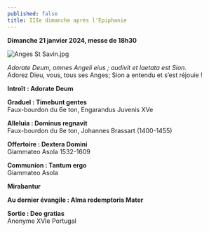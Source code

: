 ```yaml
---
published: false
title: IIIe dimanche après l'Epiphanie
---
```

**Dimanche 21 janvier 2024, messe de 18h30**

![Anges St Savin.jpg]({{site.baseurl}}/images/Anges%20St%20Savin.jpg)

*Adorate Deum, omnes Angeli eius ; audivit et laetata est Sion.*  
Adorez Dieu, vous, tous ses Anges; Sion a entendu et s’est réjouie !

**Introït : Adorate Deum**

**Graduel : Timebunt gentes**  
Faux-bourdon du 6e ton, Engarandus Juvenis XVe

**Alleluia : Dominus regnavit**  
Faux-bourdon du 8e ton, Johannes Brassart (1400-1455)

**Offertoire : Dextera Domini**  
Giammateo Asola 1532-1609

**Communion : Tantum ergo**  
Giammateo Asola

**Mirabantur**

**Au dernier évangile : Alma redemptoris Mater**

**Sortie : Deo gratias**  
Anonyme XVIe Portugal